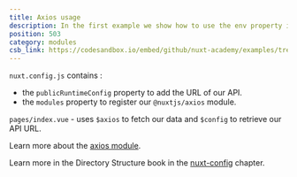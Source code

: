 ```yaml
---
title: Axios usage
description: In the first example we show how to use the env property in our `nuxt.config.js` file to add the URL of our API so that we can then easily make calls to it without having to use the URL on our page
position: 503
category: modules
csb_link: https://codesandbox.io/embed/github/nuxt-academy/examples/tree/master/modules/axios-usage?fontsize=14&hidenavigation=1&module=%2Fnuxt.config.js&theme=dark&view=editor
---
```


<example-intro></example-intro>

`nuxt.config.js` contains :

- the `publicRuntimeConfig` property to add the URL of our API.
- the `modules` property to register our `@nuxtjs/axios` module.

`pages/index.vue` - uses `$axios` to fetch our data and `$config` to retrieve our API URL.

<base-alert type="next">

Learn more about the [axios module](https://axios.nuxtjs.org/).

</base-alert>

<base-alert type="next">

Learn more in the Directory Structure book in the [nuxt-config](/docs/2.x/directory-structure/nuxt-config) chapter.

</base-alert>

<code-sandbox :src="csb_link"></code-sandbox>
